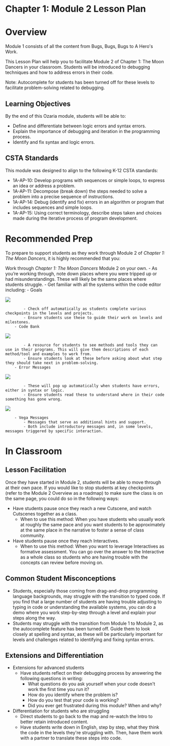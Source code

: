 # Chapter 1: Module 2 Lesson Plan

# Overview

Module 1 consists of all the content from Bugs, Bugs, Bugs to A Hero's Work.

This Lesson Plan will help you to facilitate Module 2 of Chapter 1: The Moon Dancers in your classroom. Students will be introduced to debugging techniques and how to address errors in their code.

Note: Autocomplete for students has been turned off for these levels to facilitate problem-solving related to debugging.

## Learning Objectives

By the end of this Ozaria module, students will be able to:

- Define and differentiate between logic errors and syntax errors.
- Explain the importance of debugging and iteration in the programming process.
- Identify and fix syntax and logic errors.

## CSTA Standards

This module was designed to align to the following K-12 CSTA standards:

- 1A-AP-10: Develop programs with sequences or simple loops, to express an idea or address a problem.
- 1A-AP-11: Decompose (break down) the steps needed to solve a problem into a precise sequence of instructions.
- 1A-AP-14: Debug (identify and fix) errors in an algorithm or program that includes sequences and simple loops.
- 1A-AP-15: Using correct terminology, describe steps taken and choices made during the iterative process of program development.

# Recommended Prep

To prepare to support students as they work through Module 2 of _Chapter 1: The Moon Dancers_, it is highly recommended that you:

Work through _Chapter 1: The Moon Dancers_ Module 2 on your own.
    - As you’re working through, note down places where you were tripped up or had misunderstandings. These will likely be the same places where students struggle.
    - Get familiar with all the systems within the code editor including:
        - Goals

![](https://static.slab.com/prod/uploads/posts/images/8BkKMZSVnl4Lgs9NamkP9DCr.png)



            - Check off automatically as students complete various checkpoints in the levels and projects. 
            - Ensure students use these to guide their work on levels and milestones. 
        - Code Bank

![](https://static.slab.com/prod/uploads/posts/images/DJrjtVjnH5D70oqB5b-9PEJG.png)



            - A resource for students to see methods and tools they can use in their programs. This will give them descriptions of each method/tool and examples to work from. 
            - Ensure students look at these before asking about what step they should take next in problem-solving.
        - Error Messages

![](https://static.slab.com/prod/uploads/posts/images/nPTNM0mkkyvpsAX99vCPXgLk.png)



            - These will pop up automatically when students have errors, either in syntax or logic. 
            - Ensure students read these to understand where in their code something has gone wrong.

![](https://static.slab.com/prod/uploads/posts/images/5R9srlWfqooLLgcNLtxfLYAJ.png)



        - Vega Messages
            - Messages that serve as additional hints and support.
            - Both include introductory messages and, in some levels, messages triggered by specific interaction.

# In Classroom

## Lesson Facilitation

Once they have started in Module 2, students will be able to move through at their own pace. If you would like to stop students at key checkpoints (refer to the Module 2 Overview as a roadmap) to make sure the class is on the same page, you could do so in the following ways:

- Have students pause once they reach a new Cutscene, and watch Cutscenes together as a class.
    - When to use this method: When you have students who usually work at roughly the same pace and you want students to be approximately at the same place in the narrative to foster a sense of class community.
- Have students pause once they reach Interactives.
    - When to use this method: When you want to leverage Interactives as formative assessment. You can go over the answer to the Interactive as a whole class so students who are having trouble with the concepts can review before moving on.

## Common Student Misconceptions

- Students, especially those coming from drag-and-drop programming language backgrounds, may struggle with the transition to typed code. If you find that a large number of students are having trouble adjusting to typing in code or understanding the available systems, you can do a demo where you work step-by-step through a level and explain your steps along the way.
- Students may struggle with the transition from Module 1 to Module 2, as the autocomplete feature has been turned off. Guide them to look closely at spelling and syntax, as these will be particularly important for levels and challenges related to identifying and fixing syntax errors.

## Extensions and Differentiation

- Extensions for advanced students
    - Have students reflect on their debugging process by answering the following questions in writing:
        - What questions do you ask yourself when your code doesn&#39;t work the first time you run it?
        - How do you identify where the problem is?
        - How do you test that your code is working?
        - Did you ever get frustrated during this module? When and why?
- Differentiation for students who are struggling
    - Direct students to go back to the map and re-watch the Intro to better retain introduced content.
    - Have students write down in English, step by step, what they think the code in the levels they&#39;re struggling with. Then, have them work with a partner to translate these steps into code.
